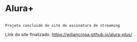 # Alura+

```

Projeto concluido do site de assinatura de streaming
```

Link do site finalizado.
https://wiliancrosa.github.io/alura-plus/

